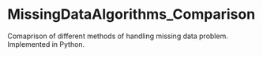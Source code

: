 # MissingDataAlgorithms_Comparison
Comaprison of different methods of handling missing data problem. Implemented in Python. 
